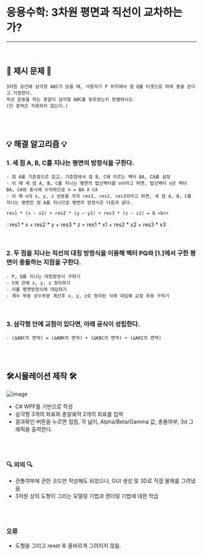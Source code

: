 # 응용수학: 3차원 평면과 직선이 교차하는가?
<hr>
<br>

## 📕 제시 문제 📕
```
3차원 공간에 삼각형 ABC가 있을 때, 사용자가 P 위치에서 점 Q를 타겟으로 하여 총을 쏜다고 가정한다.
직선 운동을 하는 총알이 삼각형 ABC를 맞추었는지 판별하시오.
(단 중력은 작용하지 않는다.)
```

<br><br>

## 💡 해결 알고리즘 💡
### 1. 세 점 A, B, C를 지나는 평면의 방정식을 구한다.
    - 점 A를 기준점으로 잡고, 기준점에서 점 B, C에 이르는 벡터 BA, CA를 설정
    - 이 때 세 점 A, B, C를 지나는 평면의 법선벡터를 n이라고 하면, 법선벡터 n은 벡터 BA, CA와 동시에 수직하므로 n = BA X CA
    - 이 때 n의 x, y, z 성분을 각각 res1, res2, res3이라고 하면, 세 점 A, B, C를 지나는 평면은 점 A를 지나므로 평면의 방정식은 다음과 같다.

    res1 * (x - x1) + res2 * (y – y1) + res3 * (z – z1) = 0 <br>
   ∴res1 * x + res2 * y + res3 * z = res1 * x1 + res2 * x2 + res3 * x3

<br>
   
### 2. 두 점을 지나는 직선의 대칭 방정식을 이용해 벡터 PQ와 [1.]에서 구한 평면이 충돌하는 지점을 구한다.
    - P, Q를 지나는 대칭방정식 구하기
    - t에 관해 x, y, z 정리하기
    - 이를 평면방정식에 대입하기
    - 계수 부분 상수부분 계산후 x, y, z로 정리된 식에 대입해 교점 좌표 구하기

<br>
 
### 3. 삼각형 안에 교점이 있다면, 아래 공식이 성립한다. 
    - (∆ABC의 면적) = (∆ABK의 면적) + (∆KBC의 면적) + (∆AKC의 면적)

<br><br>

## 🛠시뮬레이션 제작 🛠
![image](https://user-images.githubusercontent.com/50069569/227493951-13798b13-a8df-462a-9110-4d1554aad3c1.png)


- C# WPF를 기반으로 작성
- 삼각형 3개의 좌표와 총알궤적 2개의 좌표를 입력
- 결과확인 버튼을 누르면 접점, 각 넓이, Alpha/Beta/Gamma 값, 충돌여부, 3d 그래픽을 출력한다.

<br><br>

### 🔍 의의 🔍
 - 관통여부에 관한 코드만 작성해도 되었으나, GUI 생성 및 3D로 직접 물체를 그려냈음
 - 3차원 상의 도형이 그리는 모델링 기법과 렌더링 기법에 대한 학습


<br><br>

### 오류
 - 도형을 그리고 reset 후 올바르게 그려지지 않음.
